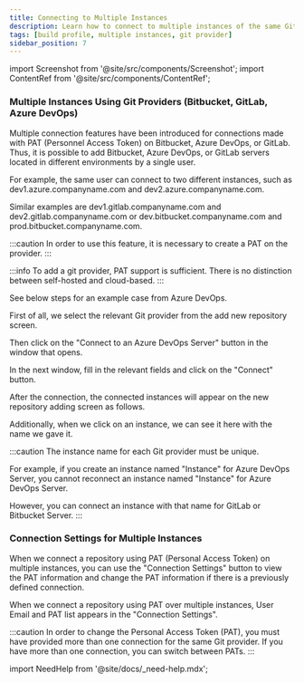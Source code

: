 ```yaml
---
title: Connecting to Multiple Instances
description: Learn how to connect to multiple instances of the same Git provider in Appcircle
tags: [build profile, multiple instances, git provider]
sidebar_position: 7
---
```


import Screenshot from '@site/src/components/Screenshot';
import ContentRef from '@site/src/components/ContentRef';

### Multiple Instances Using Git Providers (Bitbucket, GitLab, Azure DevOps)

Multiple connection features have been introduced for connections made with PAT (Personnel Access Token) on Bitbucket, Azure DevOps, or GitLab. Thus, it is possible to add Bitbucket, Azure DevOps, or GitLab servers located in different environments by a single user.

For example, the same user can connect to two different instances, such as dev1.azure.companyname.com and dev2.azure.companyname.com.

Similar examples are dev1.gitlab.companyname.com and dev2.gitlab.companyname.com or dev.bitbucket.companyname.com and prod.bitbucket.companyname.com.

:::caution
In order to use this feature, it is necessary to create a PAT on the provider.
:::

:::info
To add a git provider, PAT support is sufficient. There is no distinction between self-hosted and cloud-based.
:::

See below steps for an example case from Azure DevOps.

First of all, we select the relevant Git provider from the add new repository screen.

<Screenshot url='https://cdn.appcircle.io/docs/assets/azure-m-repo.png' />

Then click on the "Connect to an Azure DevOps Server" button in the window that opens.

<Screenshot url='https://cdn.appcircle.io/docs/assets/azure-m-repo-1.png' />

In the next window, fill in the relevant fields and click on the "Connect" button.

<Screenshot url='https://cdn.appcircle.io/docs/assets/azure-m-new-1.png' />

After the connection, the connected instances will appear on the new repository adding screen as follows.

<Screenshot url='https://cdn.appcircle.io/docs/assets/azure-m-last-1.png' />

Additionally, when we click on an instance, we can see it here with the name we gave it.

<Screenshot url='https://cdn.appcircle.io/docs/assets/azure-m-new-2.png' />

:::caution
The instance name for each Git provider must be unique.

For example, if you create an instance named "Instance" for Azure DevOps Server, you cannot reconnect an instance named "Instance" for Azure DevOps Server.

However, you can connect an instance with that name for GitLab or Bitbucket Server.
:::

### Connection Settings for Multiple Instances

When we connect a repository using PAT (Personal Access Token) on multiple instances, you can use the "Connection Settings" button to view the PAT information and change the PAT information if there is a previously defined connection.

When we connect a repository using PAT over multiple instances, User Email and PAT list appears in the "Connection Settings".

<Screenshot url='https://cdn.appcircle.io/docs/assets/connection-settings-main-3.png' />

:::caution
In order to change the Personal Access Token (PAT), you must have provided more than one connection for the same Git provider. If you have more than one connection, you can switch between PATs.
:::

import NeedHelp from '@site/docs/\_need-help.mdx';

<NeedHelp />
